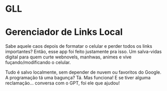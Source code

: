 # GLL

# Gerenciador de Links Local
Sabe aquele caos depois de formatar o celular e perder todos os links importantes? Então, esse app foi feito justamente pra isso. Um salva-vidas digital para quem curte webnovels, manhwas, animes e vive fuçando/modificando o celular.

Tudo é salvo localmente, sem depender de nuvem ou favoritos do Google. A programação tá uma bagunça? Tá. Mas funciona! E se tiver alguma reclamação… conversa com o GPT, foi ele que ajudou!